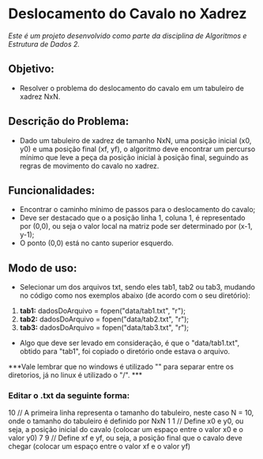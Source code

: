 # Deslocamento do Cavalo no Xadrez

*Este é um projeto desenvolvido como parte da disciplina de Algoritmos e Estrutura de Dados 2.*

## Objetivo:
  - Resolver o problema do deslocamento do cavalo em um tabuleiro de xadrez NxN.

## Descrição do Problema:
 - Dado um tabuleiro de xadrez de tamanho NxN, uma posição inicial (x0, y0) e uma posição final (xf, yf), o algoritmo deve encontrar um percurso mínimo que leve a peça da posição inicial à posição final, seguindo as regras de movimento do cavalo no xadrez.

## Funcionalidades:
 - Encontrar o caminho mínimo de passos para o deslocamento do cavalo;
 - Deve ser destacado que o a posição linha 1, coluna 1, é representado por (0,0), ou seja o valor local na matriz pode ser determinado por (x-1, y-1);
 - O ponto (0,0) está no canto superior esquerdo.

## Modo de uso:
 - Selecionar um dos arquivos txt, sendo eles tab1, tab2 ou tab3, mudando no código como nos exemplos abaixo (de acordo com o seu diretório):

  1. **tab1:** dadosDoArquivo = fopen("data/tab1.txt", "r");
  2. **tab2:** dadosDoArquivo = fopen("data/tab2.txt", "r");
  3. **tab3:** dadosDoArquivo = fopen("data/tab3.txt", "r");

 - Algo que deve ser levado em consideração, é que o "data/tab1.txt", obtido para "tab1", foi copiado o diretório onde estava o arquivo. 

***Vale lembrar que no windows é utilizado "\" para separar entre os diretorios, já no linux é utilizado o "/". ***

  ### Editar o .txt da seguinte forma:

10    // A primeira linha representa o tamanho do tabuleiro, neste caso N = 10, onde o tamanho do tabuleiro é definido por NxN
1 1   // Define x0 e y0, ou seja, a posição inicial do cavalo (colocar um espaço entre o valor x0 e o valor y0)
7 9   // Define xf e yf, ou seja, a posição final que o cavalo deve chegar (colocar um espaço entre o valor xf e o valor yf)


